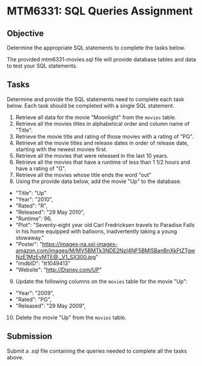# MTM6331: SQL Queries Assignment

## Objective
Determine the appropriate SQL statements to complete the tasks below.

The provided mtm6331-movies.sql file will provide database tables and data to test your SQL statements.

## Tasks
Determine and provide the SQL statements need to complete each task below. Each task should be completed with a single SQL statement.

1. Retrieve all data for the movie "Moonlight" from the `movies` table.
2. Retrieve all the movies titles in alphabetical order and column name of "Title".
3. Retrieve the movie title and rating of those movies with a rating of "PG".
4. Retrieve all the movie titles and release dates in order of release date, starting with the newest movies first.
5. Retrieve all the movies that were released in the last 10 years.
6. Retrieve all the movies that have a runtime of less than 1 1/2 hours and have a rating of "G".
7. Retrieve all the movies whose title ends the word "out"
8. Using the provide data below, add the movie "Up" to the database.
  - "Title": "Up"
  - "Year": "2010",
  - "Rated": "R",
  - "Released": "29 May 2010",
  - "Runtime": 96,
  - "Plot": "Seventy-eight year old Carl Fredricksen travels to Paradise Falls in his home equipped with balloons, inadvertently taking a young stowaway."
  - "Poster": "https://images-na.ssl-images-amazon.com/images/M/MV5BMTk3NDE2NzI4NF5BMl5BanBnXkFtZTgwNzE1MzEyMTE@._V1_SX300.jpg"
  - "imdbID": "tt1049413"
  - "Website": "http://Disney.com/UP"
9. Update the following columns on the `movies` table for the movie "Up":
  - "Year": "2009",
  - "Rated": "PG",
  - "Released": "29 May 2009",
10. Delete the movie "Up" from the `movies` table.

## Submission

Submit a .sql file containing the queries needed to complete all the tasks above.
